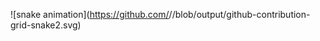 ![snake animation](https://github.com/<seu OrdinaryMack>/<seu OrdinaryMack>/blob/output/github-contribution-grid-snake2.svg)
